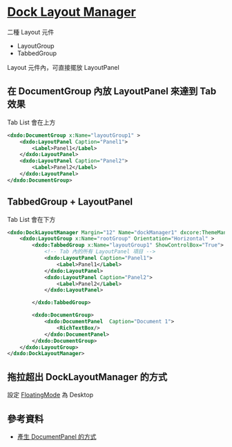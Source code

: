 # [Dock Layout Manager](https://documentation.devexpress.com/wpf/6820/Controls-and-Libraries/Layout-Management/Dock-Windows/Getting-Started/Dock-Layout-Manager)

二種 Layout 元件

-   LayoutGroup
-   TabbedGroup

Layout 元件內，可直接擺放 LayoutPanel

## 在 DocumentGroup 內放 LayoutPanel 來達到 Tab 效果

Tab List 會在上方

```xml
<dxdo:DocumentGroup x:Name="layoutGroup1" >
    <dxdo:LayoutPanel Caption="Panel1">
        <Label>Panel1</Label>
    </dxdo:LayoutPanel>
    <dxdo:LayoutPanel Caption="Panel2">
        <Label>Panel2</Label>
    </dxdo:LayoutPanel>
</dxdo:DocumentGroup>
```

## TabbedGroup + LayoutPanel

Tab List 會在下方

```xml
<dxdo:DockLayoutManager Margin="12" Name="dockManager1" dxcore:ThemeManager.ThemeName="Office2007Blue">
    <dxdo:LayoutGroup x:Name="rootGroup" Orientation="Horizontal" >
        <dxdo:TabbedGroup x:Name="layoutGroup1" ShowControlBox="True">
            <!-- Tab 內的所有 LayoutPanel 項目 -->
            <dxdo:LayoutPanel Caption="Panel1">
                <Label>Panel1</Label>
            </dxdo:LayoutPanel>
            <dxdo:LayoutPanel Caption="Panel2">
                <Label>Panel2</Label>
            </dxdo:LayoutPanel>

        </dxdo:TabbedGroup>

        <dxdo:DocumentGroup>
            <dxdo:DocumentPanel  Caption="Document 1">
                <RichTextBox/>
            </dxdo:DocumentPanel>
        </dxdo:DocumentGroup>
    </dxdo:LayoutGroup>
</dxdo:DockLayoutManager>
```

## 拖拉超出 DockLayoutManager 的方式

設定 [FloatingMode](https://docs.devexpress.com/WPF/DevExpress.Xpf.Docking.FloatingMode) 為 Desktop

## 參考資料

-   [產生 DocumentPanel 的方式](dockingdocumentuiservice.md)
